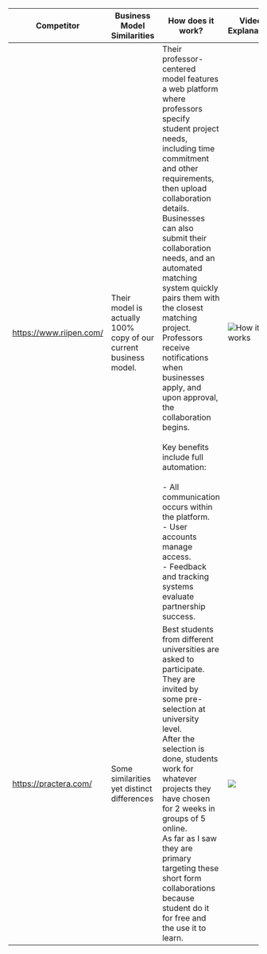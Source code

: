
| Competitor              | Business Model Similarities                                      | How does it work?                                                                                                                                                                                                                                                                                                                                                                                                                                                                                                                                                                                                                                    | Video Explanation                                          | Scale                                                                                          | Action Steps                                                                                                                                                                |
| ----------------------- | ---------------------------------------------------------------- | ---------------------------------------------------------------------------------------------------------------------------------------------------------------------------------------------------------------------------------------------------------------------------------------------------------------------------------------------------------------------------------------------------------------------------------------------------------------------------------------------------------------------------------------------------------------------------------------------------------------------------------------------------- | ---------------------------------------------------------- | ---------------------------------------------------------------------------------------------- | --------------------------------------------------------------------------------------------------------------------------------------------------------------------------- |
| https://www.riipen.com/ | Their model is actually 100% copy of our current business model. | Their professor-centered model features a web platform where professors specify student project needs, including time commitment and other requirements, then upload collaboration details. Businesses can also submit their collaboration needs, and an automated matching system quickly pairs them with the closest matching project. Professors receive notifications when businesses apply, and upon approval, the collaboration begins.<br><br>Key benefits include full automation:<br><br>- All communication occurs within the platform.<br>- User accounts manage access.<br>- Feedback and tracking systems evaluate partnership success. | ![How it works](https://youtu.be/fvAmCHzyGXo?t=2183)  <br> | They consistently manage ~3,500 active projects and collaborate with ~40,000 SMEs.             | Their approach mirrors ours but is far superior. We can’t compete in this niche long-term. Once they expand to Europe, our business is at risk without significant changes. |
| https://practera.com/   | Some similarities yet distinct differences                       | Best students from different universities are asked to participate. They are invited by some pre-selection at university level.<br>After the selection is done, students work for whatever projects they have chosen for 2 weeks in groups of 5 online.<br>As far as I saw they are primary targeting these short form collaborations because student do it for free and the use it to learn.                                                                                                                                                                                                                                                        | ![](https://youtu.be/Yvf5b134tfs)                          | - 50 University, Government & Corporate customers<br>- 1M learners have access to the platform | We can think about out of curriculum but I don't see how we can differentiate ourselves.                                                                                    |
